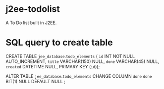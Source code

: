 # j2ee-todolist
A To Do list built in J2EE.

# SQL query to create table

CREATE TABLE `jee_database`.`todo_elements` (
`id` INT NOT NULL AUTO_INCREMENT,
`title` VARCHAR(150) NULL,
`done` VARCHAR(45) NULL,
`created` DATETIME NULL,
PRIMARY KEY (`id`));

ALTER TABLE `jee_database`.`todo_elements`
CHANGE COLUMN `done` `done` BIT(1) NULL DEFAULT NULL ; 
